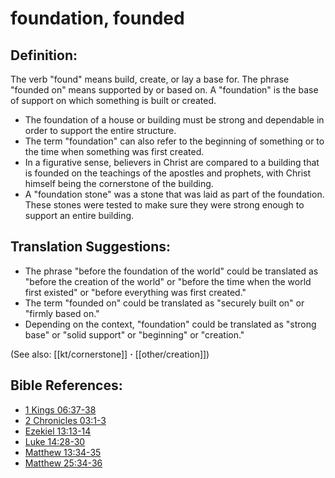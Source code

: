 # foundation, founded #

## Definition: ##

The verb "found" means build, create, or lay a base for. The phrase "founded on" means supported by or based on. A "foundation" is the base of support on which something is built or created.

* The foundation of a house or building must be strong and dependable in order to support the entire structure.
* The term "foundation" can also refer to the beginning of something or to the time when something was first created.
* In a figurative sense, believers in Christ are compared to a building that is founded on the teachings of the apostles and prophets, with Christ himself being the cornerstone of the building.
* A "foundation stone" was a stone that was laid as part of the foundation. These stones were tested to make sure they were strong enough to support an entire building.

## Translation Suggestions: ##

* The phrase "before the foundation of the world" could be translated as "before the creation of the world" or "before the time when the world first existed" or "before everything was first created."
* The term "founded on" could be translated as "securely built on" or "firmly based on."
* Depending on the context, "foundation" could be translated as "strong base" or "solid support" or "beginning" or "creation."

(See also: [[kt/cornerstone]] **·** [[other/creation]])

## Bible References: ##

* [1 Kings 06:37-38](en/tn/1ki/help/06/37)
* [2 Chronicles 03:1-3](en/tn/2ch/help/03/01)
* [Ezekiel 13:13-14](en/tn/ezk/help/13/13)
* [Luke 14:28-30](en/tn/luk/help/14/28)
* [Matthew 13:34-35](en/tn/mat/help/13/34)
* [Matthew 25:34-36](en/tn/mat/help/25/34)